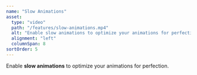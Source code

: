 ```yaml
---
name: "Slow Animations"
asset:
  type: "video"
  path: "/features/slow-animations.mp4"
  alt: "Enable slow animations to optimize your animations for perfection."
  alignment: "left"
  columnSpan: 8
sortOrder: 5
---
```


Enable **slow animations** to optimize your animations for perfection.
